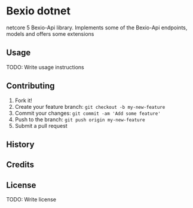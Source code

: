 # Bexio dotnet

netcore 5 Bexio-Api library.
Implements some of the Bexio-Api endpoints, models and offers some extensions

## Usage

TODO: Write usage instructions

## Contributing

1. Fork it!
2. Create your feature branch: `git checkout -b my-new-feature`
3. Commit your changes: `git commit -am 'Add some feature'`
4. Push to the branch: `git push origin my-new-feature`
5. Submit a pull request

## History

## Credits

## License

TODO: Write license